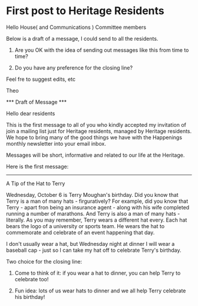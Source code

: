 # First post to Heritage Residents

Hello House( and Communications ) Committee members

Below is a draft of a message, I could send to all the residents.

1. Are you OK with the idea of sending out messages like this from time to time?

2. Do you have any preference for the closing line?

Feel fre to suggest edits, etc

Theo


*** Draft of Message ***

Hello dear residents

This is the first message to all of you who kindly accepted my invitation of join a mailing list just for Heritage residents, managed by Heritage residents. We hope to bring many of the good things we have with the Happenings monthly newsletter into your email inbox.

Messages will be short, informative and related to our life at the Heritage.

Here is the first message:

***

A Tip of the Hat to Terry

Wednesday, October 6 is Terry Moughan's birthday. Did you know that Terry is a man of many hats - firguratively? For example, did you know that Terry - apart fron being an insurance agent - along with his wife completed running a number of marathons. And Terry is also a man of many hats - literally. As you may remember, Terry wears a different hat every. Each hat bears the logo of a university or sports team. He wears the hat to commemorate and celebrate of an event happening that day.

I don't usually wear a hat, but Wednesday night at dinner I will wear a baseball cap - just so I can take my hat off to celebrate Terry's birthday.

Two choice for the closing line:

1. Come to think of it: if you wear a hat to dinner, you can help Terry to celebrate too!

2. Fun idea: lots of us wear hats to dinner and we all help Terry celebrate his birthday!



